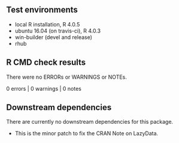 ## Test environments
* local R installation, R 4.0.5
* ubuntu 16.04 (on travis-ci), R 4.0.3
* win-builder (devel and release)
* rhub

## R CMD check results
There were no ERRORs or WARNINGS or NOTEs.

0 errors | 0 warnings | 0 notes

## Downstream dependencies
There are currently no downstream dependencies for this package.

* This is the minor patch to fix the CRAN Note on LazyData.
